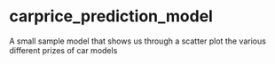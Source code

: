 # carprice_prediction_model
A small sample model that shows us through a scatter plot the various different prizes of car models
